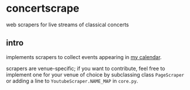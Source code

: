 # concertscrape
web scrapers for live streams of classical concerts

## intro
implements scrapers to collect events appearing in [my calendar](https://calendar.google.com/calendar/embed?src=nribadjfkdu40so2bc8tc92v5k%40group.calendar.google.com&ctz=Europe%2FZurich).

scrapers are venue-specific; if you want to contribute, feel free to implement 
one for your venue of choice by subclassing class `PageScraper` or adding a 
line to `YoutubeScraper.NAME_MAP` in `core.py`. 
